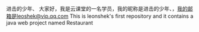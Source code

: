   进击的少年、
  大家好，我是云课堂的一名学员，我的昵称是进击的少年、，我的邮箱是leoshek@vip.qq.com
  This is leonshek's first repository and it contains a java web project named Restaurant
